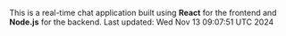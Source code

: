 This is a real-time chat application built using **React** for the frontend and **Node.js** for the backend.
Last updated: Wed Nov 13 09:07:51 UTC 2024
